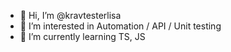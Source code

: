 - 👋 Hi, I’m @kravtesterlisa
- 👀 I’m interested in Automation / API / Unit testing 
- 🌱 I’m currently learning TS, JS 


<!---
kravtesterlisa/kravtesterlisa is a ✨ special ✨ repository because its `README.md` (this file) appears on your GitHub profile.
You can click the Preview link to take a look at your changes.
--->
